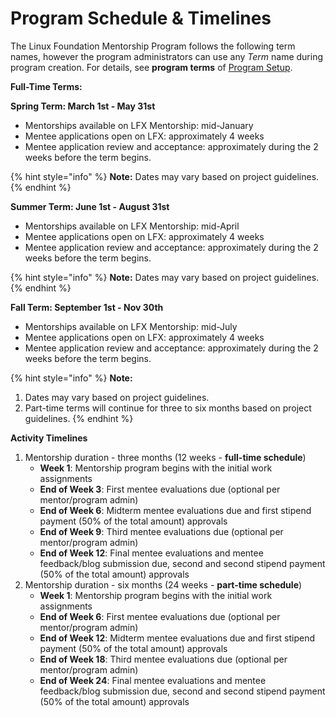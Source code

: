 # Program Schedule & Timelines

The Linux Foundation Mentorship Program follows the following term names, however the program administrators can use any _Term_ name during program creation. For details, see **program terms** of [Program Setup](administrators/enroll-your-program/mentorship-project-enrollment-form.md#MentorshipProjectApplication-ProgramSetup).

**Full-Time Terms:**

**Spring Term: March 1st - May 31st**

* Mentorships available on LFX Mentorship: mid-January
* Mentee applications open on LFX: approximately 4 weeks
* Mentee application review and acceptance: approximately during the 2 weeks before the term begins.

{% hint style="info" %}
**Note:** Dates may vary based on project guidelines.
{% endhint %}

**Summer Term: June 1st - August  31st**

* Mentorships available on LFX Mentorship: mid-April
* Mentee applications open on LFX: approximately 4 weeks
* Mentee application review and acceptance: approximately during the 2 weeks before the term begins.

{% hint style="info" %}
**Note:** Dates may vary based on project guidelines.
{% endhint %}

**Fall Term: September 1st - Nov 30th**

* Mentorships available on LFX Mentorship: mid-July
* Mentee applications open on LFX: approximately 4 weeks
* Mentee application review and acceptance: approximately during the 2 weeks before the term begins.

{% hint style="info" %}
**Note:**&#x20;

1. Dates may vary based on project guidelines.
2. Part-time terms will continue for three to six months based on project guidelines.
{% endhint %}

**Activity Timelines**&#x20;

1. Mentorship duration - three months (12 weeks - **full-time schedule**)
   * **Week 1**: Mentorship program begins with the initial work assignments
   * **End of Week 3**: First mentee evaluations due (optional per mentor/program admin)
   * **End of Week 6**: Midterm mentee evaluations due and first stipend payment (50% of the total amount) approvals
   * **End of Week 9**: Third mentee evaluations due (optional per mentor/program admin)
   * **End of Week 12**: Final mentee evaluations and mentee feedback/blog submission due, second and second stipend payment (50% of the total amount) approvals &#x20;
2. Mentorship duration - six months (24 weeks - **part-time schedule**)
   * **Week 1**: Mentorship program begins with the initial work assignments
   * **End of Week 6**: First mentee evaluations due (optional per mentor/program admin)
   * **End of Week 12**: Midterm mentee evaluations due and first stipend payment (50% of the total amount) approvals
   * **End of Week 18**: Third mentee evaluations due (optional per mentor/program admin)
   * **End of Week 24**: Final mentee evaluations and mentee feedback/blog submission due, second and second stipend payment (50% of the total amount) approvals &#x20;

